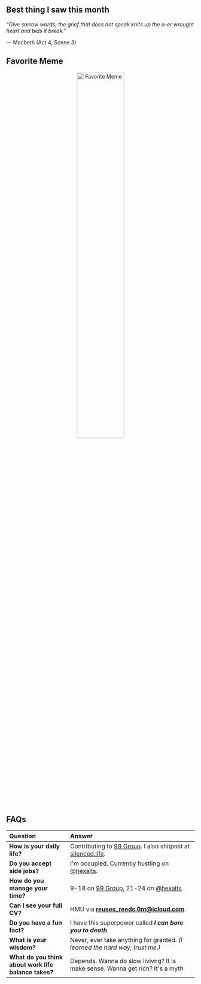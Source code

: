## Best thing I saw this month

_“Give sorrow words; the grief that does not speak knits up the o-er wrought heart and bids it break.”_

— Macbeth (Act 4, Scene 3)

## Favorite Meme

<div align="center">
  <img src="https://github.com/user-attachments/assets/001e15c4-4000-49c8-ba7b-b866dc9dc745" alt="Favorite Meme" width="50%">
</div>

## FAQs

| **Question**              | **Answer** |
|:--------------------------|:----------|
| **How is your daily life?** | Contributing to [99 Group](https://www.99.co/about-us). I also shitpost at [silenced.life](https://silenced.life). |
| **Do you accept side jobs?** | I'm occupied. Currently hustling on [@hexalts](https://github.com/hexalts). |
| **How do you manage your time?** | 9-18 on [99 Group](https://www.99.co/about-us), 21-24 on [@hexalts](https://github.com/hexalts).|
| **Can I see your full CV?** | HMU via **reuses_reeds.0m@icloud.com**. |
| **Do you have a fun fact?** | I have this superpower called **_I can bore you to death_**. |
| **What is your wisdom?** | Never, ever take anything for granted. *(I learned the hard way, trust me.)* |
| **What do you think about work life balance takes?** | Depends. Wanna do slow livivng? It is make sense. Wanna get rich? It's a myth |
